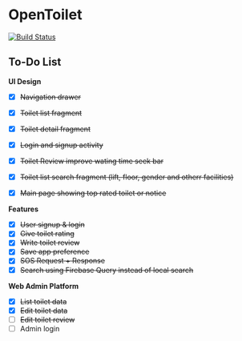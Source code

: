 # OpenToilet 

[![Build Status](https://travis-ci.com/opw0011/OpenToiletAndroid.svg?token=n3gZkhLZiDrY7X7nu999&branch=master)](https://travis-ci.com/opw0011/OpenToiletAndroid)

## To-Do List
**UI Design**
- [x] ~~Navigation drawer~~
- [x] ~~Toilet list fragment~~
- [x] ~~Toilet detail fragment~~
- [x] ~~Login and signup activity~~
- [x] ~~Toilet Review improve wating time seek bar~~
- [x] ~~Toilet list search fragment (lift, floor, gender and otherr facilities)~~
- [x] ~~Main page showing top rated toilet or notice~~


**Features**
- [x] ~~User signup & login~~
- [x] ~~Give toilet rating~~
- [x] ~~Write toilet review~~
- [x] ~~Save app preference~~
- [x] ~~SOS Request + Response~~
- [x] ~~Search using Firebase Query instead of local search~~

**Web Admin Platform**
- [x] ~~List toilet data~~
- [x] ~~Edit toilet data~~
- [ ] ~~Edit toilet review~~
- [ ] Admin login
